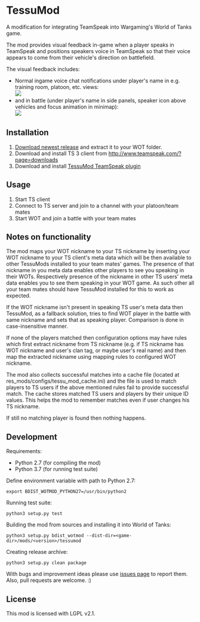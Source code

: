 TessuMod
========
A modification for integrating TeamSpeak into Wargaming's World of Tanks game.

The mod provides visual feedback in-game when a player speaks in TeamSpeak and positions speakers voice in TeamSpeak so that their voice appears to come from their vehicle's direction on battlefield.

The visual feedback includes:
- Normal ingame voice chat notifications under player's name in e.g. training room, platoon, etc. views:  
![](https://github.com/jhakonen/wot-teamspeak-mod/blob/master/docs/wiki/trainingroom.png)
- and in battle (under player's name in side panels, speaker icon above vehicles and focus animation in minimap):  
![](https://github.com/jhakonen/wot-teamspeak-mod/blob/master/docs/wiki/battle_preview.jpg)

Installation
------------
1. [Download newest release](https://github.com/jhakonen/wot-teamspeak-mod/releases) and extract it to your WOT folder.
2. Download and install TS 3 client from http://www.teamspeak.com/?page=downloads
3. Download and install [TessuMod TeamSpeak plugin](https://www.myteamspeak.com/addons/01a0f828-894c-45b7-a852-937b47ceb1ed)

Usage
-----
1. Start TS client
2. Connect to TS server and join to a channel with your platoon/team mates
3. Start WOT and join a battle with your team mates

Notes on functionality
----------------------
The mod maps your WOT nickname to your TS nickname by inserting your WOT nickname to your TS client's meta data which will be then available to other TessuMods installed to your team mates' games. The presence of that nickname in you meta data enables other players to see you speaking in their WOTs. Respectively presence of the nickname in other TS users' meta data enables you to see them speaking in your WOT game. As such other all your team mates should have TessuMod installed for this to work as expected.

If the WOT nickname isn't present in speaking TS user's meta data then TessuMod, as a fallback solution, tries to find WOT player in the battle with same nickname and sets that as speaking player. Comparison is done in case-insensitive manner.

If none of the players matched then configuration options may have rules which first extract nickname from TS nickname (e.g. if TS nickname has WOT nickname and user's clan tag, or maybe user's real name) and then map the extracted nickname using mapping rules to configured WOT nickname.

The mod also collects successful matches into a cache file (located at res_mods/configs/tessu_mod_cache.ini) and the file is used to match players to TS users if the above mentioned rules fail to provide successful match. The cache stores matched TS users and players by their unique ID values. This helps the mod to remember matches even if user changes his TS nickname.

If still no matching player is found then nothing happens.

Development
-----------

Requirements:
- Python 2.7 (for compiling the mod)
- Python 3.7 (for running test suite)

Define environment variable with path to Python 2.7:

    export BDIST_WOTMOD_PYTHON27=/usr/bin/python2

Running test suite:

    python3 setup.py test

Building the mod from sources and installing it into World of Tanks:

    python3 setup.py bdist_wotmod --dist-dir=<game-dir>/mods/<version>/tessumod

Creating release archive:

    python3 setup.py clean package

With bugs and improvement ideas please use [issues page](https://github.com/jhakonen/wot-teamspeak-mod/issues) to report them.
Also, pull requests are welcome. :)

License
-------
This mod is licensed with LGPL v2.1.
